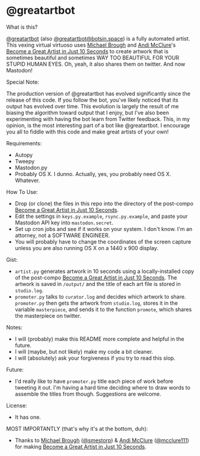 # @greatartbot

What is this?

[@greatartbot](http://twitter.com/greatartbot) (also [@greatartbot@botsin.space](https://botsin.space/@greatartbot)) is a fully automated artist. This vexing virtual virtuoso uses [Michael Brough](http://smestorp.com) and [Andi McClure](http://runhello.com)'s [Become a Great Artist in Just 10 Seconds](http://www.ludumdare.com/compo/ludum-dare-27/comment-page-1/?action=preview&uid=4987) to create artwork that is sometimes beautiful and sometimes WAY TOO BEAUTIFUL FOR YOUR STUPID HUMAN EYES. Oh, yeah, it also shares them on twitter. And now Mastodon!

Special Note:

The production version of @greatartbot has evolved significantly since the release of this code. If you follow the bot, you've likely noticed that its output has evolved over time. This evolution is largely the result of me biasing the algorithm toward output that I enjoy, but I've also been experimenting with having the bot learn from Twitter feedback. This, in my opinion, is the most interesting part of a bot like @greatartbot. I encourage you all to fiddle with this code and make great artists of your own!

Requirements:
 * Autopy
 * Tweepy
 * Mastodon.py
 * Probably OS X. I dunno. Actually, yes, you probably need OS X. Whatever.

How To Use:
 * Drop (or clone) the files in this repo into the directory of the post-compo [Become a Great Artist in Just 10 Seconds](http://www.ludumdare.com/compo/ludum-dare-27/comment-page-1/?action=preview&uid=4987).
 * Edit the settings in `keys.py.example`, `rsync.py.example`, and paste your Mastodon API key into `mastodon.secret`.
 * Set up cron jobs and see if it works on your system. I don't know. I'm an attorney, not a SOFTWARE ENGINEER.
 * You will probably have to change the coordinates of the screen capture unless you are also running OS X on a 1440 x 900 display.

Gist:
 * `artist.py` generates artwork in 10 seconds using a locally-installed copy of the post-compo [Become a Great Artist in Just 10 Seconds](http://www.ludumdare.com/compo/ludum-dare-27/comment-page-1/?action=preview&uid=4987). The artwork is saved in `/output/` and the title of each art file is stored in `studio.log`.
 * `promoter.py` talks to `curator.log` and decides which artwork to share. `promoter.py` then gets the artwork from `studio.log`, stores it in the variable `masterpiece`, and sends it to the function `promote`, which shares the masterpiece on twitter.

Notes:
 * I will (probably) make this README more complete and helpful in the future.
 * I will (maybe, but not likely) make my code a bit cleaner.
 * I will (absolutely) ask your forgiveness if you try to read this slop.

Future:
 * I'd really like to have `promoter.py` title each piece of work before tweeting it out. I'm having a hard time deciding where to draw words to assemble the titles from though. Suggestions are welcome.

License:
 * It has one.

MOST IMPORTANTLY (that's why it's at the bottom, duh):
 * Thanks to [Michael Brough](http://smestorp.com) ([@smestorp](http://twitter.com/smestorp)) & [Andi McClure](http://runhello.com) ([@mcclure111](https://twitter.com/mcclure111)) for making [Become a Great Artist in Just 10 Seconds](http://www.ludumdare.com/compo/ludum-dare-27/comment-page-1/?action=preview&uid=4987).
